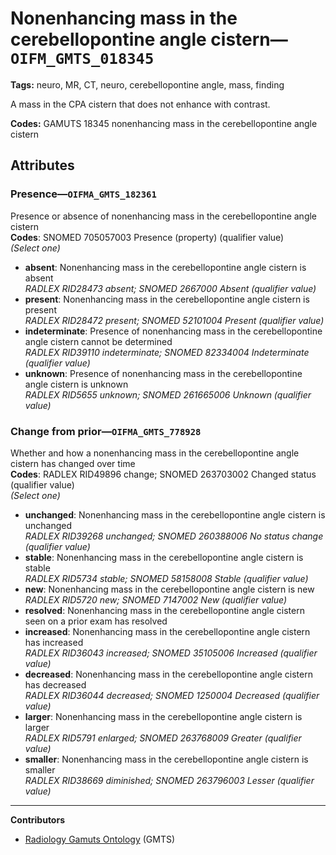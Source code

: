 # Nonenhancing mass in the cerebellopontine angle cistern—`OIFM_GMTS_018345`

**Tags:** neuro, MR, CT, neuro, cerebellopontine angle, mass, finding

A mass in the CPA cistern that does not enhance with contrast.

**Codes:** GAMUTS 18345 nonenhancing mass in the cerebellopontine angle cistern

## Attributes

### Presence—`OIFMA_GMTS_182361`

Presence or absence of nonenhancing mass in the cerebellopontine angle cistern  
**Codes**: SNOMED 705057003 Presence (property) (qualifier value)  
*(Select one)*

- **absent**: Nonenhancing mass in the cerebellopontine angle cistern is absent  
_RADLEX RID28473 absent; SNOMED 2667000 Absent (qualifier value)_
- **present**: Nonenhancing mass in the cerebellopontine angle cistern is present  
_RADLEX RID28472 present; SNOMED 52101004 Present (qualifier value)_
- **indeterminate**: Presence of nonenhancing mass in the cerebellopontine angle cistern cannot be determined  
_RADLEX RID39110 indeterminate; SNOMED 82334004 Indeterminate (qualifier value)_
- **unknown**: Presence of nonenhancing mass in the cerebellopontine angle cistern is unknown  
_RADLEX RID5655 unknown; SNOMED 261665006 Unknown (qualifier value)_

### Change from prior—`OIFMA_GMTS_778928`

Whether and how a nonenhancing mass in the cerebellopontine angle cistern has changed over time  
**Codes**: RADLEX RID49896 change; SNOMED 263703002 Changed status (qualifier value)  
*(Select one)*

- **unchanged**: Nonenhancing mass in the cerebellopontine angle cistern is unchanged  
_RADLEX RID39268 unchanged; SNOMED 260388006 No status change (qualifier value)_
- **stable**: Nonenhancing mass in the cerebellopontine angle cistern is stable  
_RADLEX RID5734 stable; SNOMED 58158008 Stable (qualifier value)_
- **new**: Nonenhancing mass in the cerebellopontine angle cistern is new  
_RADLEX RID5720 new; SNOMED 7147002 New (qualifier value)_
- **resolved**: Nonenhancing mass in the cerebellopontine angle cistern seen on a prior exam has resolved  
- **increased**: Nonenhancing mass in the cerebellopontine angle cistern has increased  
_RADLEX RID36043 increased; SNOMED 35105006 Increased (qualifier value)_
- **decreased**: Nonenhancing mass in the cerebellopontine angle cistern has decreased  
_RADLEX RID36044 decreased; SNOMED 1250004 Decreased (qualifier value)_
- **larger**: Nonenhancing mass in the cerebellopontine angle cistern is larger  
_RADLEX RID5791 enlarged; SNOMED 263768009 Greater (qualifier value)_
- **smaller**: Nonenhancing mass in the cerebellopontine angle cistern is smaller  
_RADLEX RID38669 diminished; SNOMED 263796003 Lesser (qualifier value)_

---

**Contributors**

- [Radiology Gamuts Ontology](https://gamuts.net/) (GMTS)